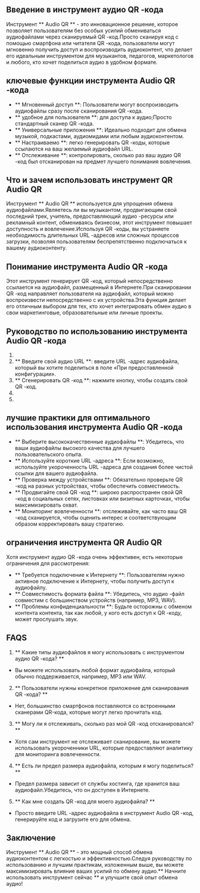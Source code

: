 ## Введение в инструмент аудио QR -кода

Инструмент ** Audio QR ** - это инновационное решение, которое позволяет пользователям без особых усилий обмениваться аудиофайлами через сканируемый QR -код.Просто сканируя код с помощью смартфона или читателя QR -кода, пользователи могут мгновенно получить доступ и воспроизводить аудиоконтент, что делает его идеальным инструментом для музыкантов, педагогов, маркетологов и любого, кто хочет поделиться аудио в удобном формате.

## ключевые функции инструмента Audio QR -кода

- ** Мгновенный доступ **: Пользователи могут воспроизводить аудиофайлы сразу после сканирования QR -кода.
- ** удобное для пользователя **: для доступа к аудио;Просто стандартный сканер QR -кода.
- ** Универсальные приложения **: Идеально подходит для обмена музыкой, подкастами, аудиомидами или любым аудиоконтентом.
- ** Настраиваемо **: легко генерировать QR -коды, которые ссылаются на ваш желаемый аудиофайл URL.
- ** Отслеживание **: контролировать, сколько раз ваш аудио QR -код был отсканирован на предмет лучшего понимания вовлечения.

## Что и зачем использовать инструмент QR Audio QR

Инструмент ** Audio QR ** используется для упрощения обмена аудиофайлами.Являетесь ли вы музыкантом, продвигающим свой последний трек, учитель, предоставляющий аудио -ресурсы или рекламный контент, обмениваясь бизнесом, этот инструмент повышает доступность и вовлечение.Используя QR -коды, вы устраняете необходимость длительных URL -адресов или сложных процессов загрузки, позволяя пользователям беспрепятственно подключаться к вашему аудиоконтенту.

## Понимание инструмента Audio QR -кода

Этот инструмент генерирует QR -код, который непосредственно ссылается на аудиофайл, размещенный в Интернете.При сканировании QR -код направляет пользователя на аудиофайл, который можно воспроизвести непосредственно с их устройства.Эта функция делает его отличным выбором для тех, кто хочет интегрировать обмен аудио в свои маркетинговые, образовательные или личные проекты.

## Руководство по использованию инструмента Audio QR -кода

1.
2. ** Введите свой аудио URL **: введите URL -адрес аудиофайла, который вы хотите поделиться в поле «При предоставленной конфигурации».
3. ** Сгенерировать QR -код **: нажмите кнопку, чтобы создать свой QR -код.
4.
5.

## лучшие практики для оптимального использования инструмента Audio QR -кода

- ** Выберите высококачественные аудиофайлы **: Убедитесь, что ваши аудиофайлы высокого качества для лучшего пользовательского опыта.
- ** Используйте короткие URL -адреса **: Если возможно, используйте укороченность URL -адреса для создания более чистой ссылки для вашего аудиофайла.
- ** Проверка между устройствами **: Обязательно проверьте QR -код на разных устройствах, чтобы обеспечить совместимость.
- ** Продвигайте свой QR -код **: широко распространен свой QR -код в социальных сетях, листовках или визитных карточках, чтобы максимизировать охват.
- ** Мониторинг вовлеченности **: отслеживайте, как часто ваш QR -код сканируется, чтобы оценить интерес и соответствующим образом корректировать вашу стратегию.

## ограничения инструмента QR Audio QR

Хотя инструмент аудио QR -кода очень эффективен, есть некоторые ограничения для рассмотрения:

- ** Требуется подключение к Интернету **: Пользователям нужно активное подключение к Интернету, чтобы получить доступ к аудиофайлу.
- ** Совместимость формата файла **: Убедитесь, что аудио -файл совместим с большинством устройств (например, MP3, WAV).
- ** Проблемы конфиденциальности **: Будьте осторожны с обменом контента контента, так как любой, у кого есть доступ к QR -коду, может прослушать звук.

## FAQS

1. ** Какие типы аудиофайлов я могу использовать с инструментом аудио QR -кода? **
- Вы можете использовать любой формат аудиофайла, который обычно поддерживается, например, MP3 или WAV.

2. ** Пользователи нужны конкретное приложение для сканирования QR -кода? **
- Нет, большинство смартфонов поставляются со встроенными сканерами QR-кода, которые могут легко прочитать код.

3. ** Могу ли я отслеживать, сколько раз мой QR -код отсканировался? **
- Хотя сам инструмент не отслеживает сканирование, вы можете использовать укороченники URL, которые предоставляют аналитику для мониторинга вовлеченности.

4. ** Есть ли предел размера аудиофайла, которым я могу поделиться? **
- Предел размера зависит от службы хостинга, где хранится ваш аудиофайл.Убедитесь, что он доступен в Интернете.

5. ** Как мне создать QR -код для моего аудиофайла? **
- Просто введите URL -адрес аудиофайла в инструмент Audio QR -код, генерируйте код и загрузите его для обмена.

## Заключение

Инструмент ** Audio QR ** - это мощный способ обмена аудиоконтентом с легкостью и эффективностью.Следуя руководству по использованию и лучшим практикам, изложенным выше, вы можете максимизировать влияние ваших усилий по обмену аудио.** Начните использовать инструмент сейчас ** и улучшите свой опыт обмена аудио!